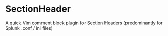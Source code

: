 # SectionHeader
A quick Vim comment block plugin for Section Headers (predominantly for Splunk .conf / ini files)
